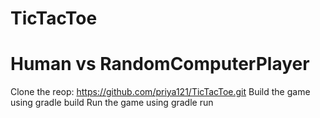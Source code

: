 # TicTacToe

# Human vs RandomComputerPlayer

Clone the reop: https://github.com/priya121/TicTacToe.git
Build the game using gradle build
Run the game using gradle run
